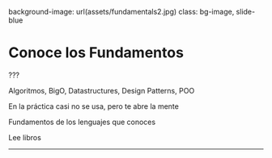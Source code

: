background-image: url(assets/fundamentals2.jpg)
class: bg-image, slide-blue

# Conoce los Fundamentos

???

Algoritmos, BigO, Datastructures, Design Patterns, POO

En la práctica casi no se usa, pero te abre la mente

Fundamentos de los lenguajes que conoces

Lee libros

---